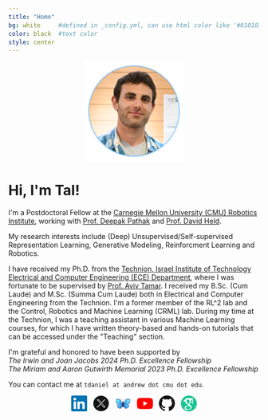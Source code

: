 ```yaml
---
title: "Home"
bg: white     #defined in _config.yml, can use html color like '#010101'
color: black  #text color
style: center
---
```


<p align="center">
  <img src="https://github.com/taldatech/taldatech.github.io/raw/main/img/taldaniel_cropped.png" style="height:200px">
</p>

# Hi, I'm Tal!
I'm a Postdoctoral Fellow at the <a href="https://www.ri.cmu.edu/">Carnegie Mellon University (CMU) Robotics Institute</a>, working with <a href="https://www.cs.cmu.edu/~dpathak/">Prof. Deepak Pathak</a> and <a href="https://davheld.github.io/">Prof. David Held</a>.

My research interests include (Deep) Unsupervised/Self-supervised Representation Learning, Generative Modeling, Reinforcment Learning and Robotics. 

I have received my Ph.D. from the <a href="https://www.technion.ac.il/en/home-2/">Technion, Israel Institute of Technology</a> <a href="https://ece.technion.ac.il/">Electrical and Computer Engineering (ECE) Department</a>, where I was fortunate to be supervised by <a href="https://avivt.github.io/avivt/">Prof. Aviv Tamar</a>. 
I received my B.Sc. (Cum Laude) and M.Sc. (Summa Cum Laude) both in Electrical and Computer Engineering from the Technion.
I'm a former member of the RL^2 lab and the Control, Robotics and Machine Learning (CRML) lab.
During my time at the Technion, I was a teaching assistant in various Machine Learning courses, for which I have written theory-based and hands-on tutorials that can be accessed under the "Teaching" section.

I'm grateful and honored to have been supported by 
<br>*The Irwin and Joan Jacobs 2024 Ph.D. Excellence Fellowship*
<br>*The Miriam and Aaron Gutwirth Memorial 2023 Ph.D. Excellence Fellowship*

You can contact me at `tdaniel at andrew dot cmu dot edu`.

<p align="center">
  <a href="https://www.linkedin.com/in/tal-daniel-2b919513b/"><img src="https://github.com/taldatech/taldatech.github.io/raw/main/img/linkedin.png" style="height:32px"></a>&nbsp;&nbsp;
  <a href="https://twitter.com/TalDaniel8"><img src="https://github.com/taldatech/taldatech.github.io/raw/main/img/twitter.png" style="height:32px"></a>&nbsp;&nbsp;
  <a href="https://bsky.app/profile/taldaniel.bsky.social"><img src="https://github.com/taldatech/taldatech.github.io/raw/main/img/bsky.png" style="height:32px"></a>&nbsp;&nbsp;
  <a href="https://www.youtube.com/@taldaniel6726"><img src="https://github.com/taldatech/taldatech.github.io/raw/main/img/youtube.png" style="height:32px"></a>&nbsp;&nbsp;
  <a href="https://github.com/taldatech"><img src="https://github.com/taldatech/taldatech.github.io/raw/main/img/github.png" style="height:32px"></a>&nbsp;&nbsp;
  <a href="https://scholar.google.com/citations?hl=en&authuser=1&user=WqOoA3IAAAAJ"><img src="https://github.com/taldatech/taldatech.github.io/raw/main/img/gscholar.png" style="height:32px"></a>
</p>